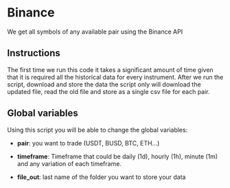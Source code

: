 # Binance

We get all symbols of any available pair using the Binance API

## Instructions

The first time we run this code it takes a significant amount of time given that it is required all the historical data for every instrument. After we run the script, download and store the data the script only will download the updated file, read the old file and store as a single csv file for each pair. 

## Global variables
Using this script you will be able to change the global variables:

 * __pair__: you want to trade (USDT, BUSD, BTC, ETH...)
 
 * __timeframe__: Timeframe that could be daily (1d), hourly (1h), minute (1m) and any variation of each timeframe.
 
 * __file_out__: last name of the folder you want to store your data
